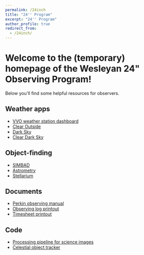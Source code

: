 ```yaml
---
permalink: /24inch
title: "24'' Program"
excerpt: "24'' Program"
author_profile: true
redirect_from: 
  - /24inch/
---
```


# Welcome to the (temporary) homepage of the Wesleyan 24" Observing Program!
Below you'll find some helpful resources for observers.

## Weather apps
* [VVO weather station dashboard]()
* [Clear Outside](https://clearoutside.com/forecast/41.56/-72.65)
* [Dark Sky](https://darksky.net/forecast/41.5311,-72.6449/us12/en)
* [Clear Dark Sky](https://www.cleardarksky.com/c/VnVlckCTkey.html?1)

## Object-finding
* [SIMBAD](http://simbad.u-strasbg.fr/simbad/)
* [Astrometry](http://nova.astrometry.net/)
* [Stellarium](http://simbad.u-strasbg.fr/simbad/)

## Documents
* [Perkin observing manual](https://mvtea.github.io/files/24inch_obs_manual.pdf)
* [Observing log printout]()
* [Timesheet printout]()

## Code
* [Processing pipeline for science images]()
* [Celestial object tracker]()

